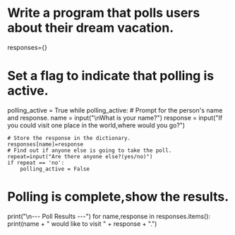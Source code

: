 # Write a program that polls users about their dream vacation.
responses={}
# Set a flag to indicate that polling is active.
polling_active = True
while polling_active:
    # Prompt for the person's name and response.
    name = input("\nWhat is your name?")
    response = input("If you could visit one place in the world,where would you go?")

    # Store the response in the dictionary.
    responses[name]=response
    # Find out if anyone else is going to take the poll.
    repeat=input("Are there anyone else?(yes/no)")
    if repeat == 'no':
        polling_active = False
# Polling is complete,show the results.
print("\n--- Poll Results ---")
for name,response in responses.items():
    print(name + " would like to visit " + response + ".")
